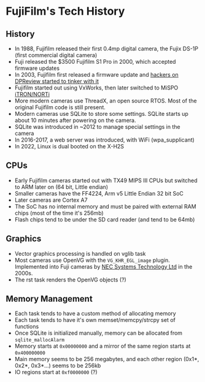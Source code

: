 # FujiFilm's Tech History

## History
- In 1988, Fujifilm released their first 0.4mp digital camera, the Fujix DS-1P (first commercial digital camera)
- Fuji released the $3500 Fujifilm S1 Pro in 2000, which accepted firmware updates
- In 2003, Fujifilm first released a firmware update and [hackers on DPReview started to tinker with it](https://www.dpreview.com/forums/thread/430068)
- Fujifilm started out using VxWorks, then later switched to MiSPO [iTRON/NORTi](https://en.wikipedia.org/wiki/ITRON_project)
- More modern cameras use ThreadX, an open source RTOS. Most of the original Fujifilm code is still present.
- Modern cameras use SQLite to store some settings. SQLite starts up about 10 minutes after powering on the camera.
- SQLite was introduced in ~2012 to manage special settings in the camera
- In 2016-2017, a web server was introduced, with WiFi (wpa_supplicant)
- In 2022, Linux is dual booted on the X-H2S

## CPUs
- Early Fujifilm cameras started out with TX49 MIPS III CPUs but switched to ARM later on (64 bit, Little endian)
- Smaller cameras have the FF4224, Arm v5 Little Endian 32 bit SoC
- Later cameras are Cortex A7
- The SoC has no internal memory and must be paired with external RAM chips (most of the time it's 256mb)
- Flash chips tend to be under the SD card reader (and tend to be 64mb)

## Graphics
- Vector graphics processing is handled on vglib task
- Most cameras use OpenVG with the `VG_KHR_EGL_image` plugin. Implemented into Fuji cameras by [NEC Systems Technology Ltd](https://www.nec.com/) in the 2000s.
- The rst task renders the OpenVG objects (?)

## Memory Management
- Each task tends to have a custom method of allocating memory
- Each task tends to have it's own memset/memcpy/strcpy set of functions
- Once SQLite is initialized manually, memory can be allocated from `sqlite_mallocAlarm`
- Memory starts at `0x00000000` and a mirror of the same region starts at `0x400000000`
- Main memory seems to be 256 megabytes, and each other region (0x1*, 0x2*, 0x3*...) seems to be 256kb
- IO regions start at `0xf0000000` (?)
